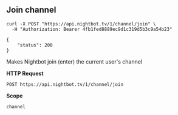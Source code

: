 ## Join channel

```cURL
curl -X POST "https://api.nightbot.tv/1/channel/join" \
  -H "Authorization: Bearer 4fb1fed8889ec9d1c319d5b3c9a54b23"

{
    "status": 200
}
```

Makes Nightbot join (enter) the current user's channel

**HTTP Request**

`POST https://api.nightbot.tv/1/channel/join`

**Scope**

`channel`